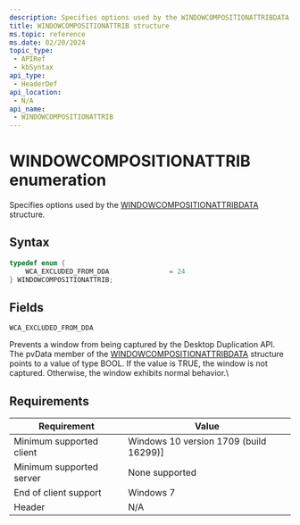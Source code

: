 ```yaml
---
description: Specifies options used by the WINDOWCOMPOSITIONATTRIBDATA structure.
title: WINDOWCOMPOSITIONATTRIB structure
ms.topic: reference
ms.date: 02/20/2024
topic_type:
 - APIRef
 - kbSyntax
api_type:
 - HeaderDef
api_location:
 - N/A
api_name:
 - WINDOWCOMPOSITIONATTRIB
---
```


# WINDOWCOMPOSITIONATTRIB enumeration

Specifies options used by the [WINDOWCOMPOSITIONATTRIBDATA](windowcompositionattribdata.md) structure.

## Syntax

```C++
typedef enum {
    WCA_EXCLUDED_FROM_DDA               = 24
} WINDOWCOMPOSITIONATTRIB;

```

## Fields

`WCA_EXCLUDED_FROM_DDA`

Prevents a window from being captured by the Desktop Duplication API. The pvData member of the [WINDOWCOMPOSITIONATTRIBDATA](/windows/win32/direct3ddxgi/desktop-dup-api) structure points to a value of type BOOL. If the value is TRUE, the window is not captured. Otherwise, the window exhibits normal behavior.\






## Requirements

| Requirement | Value |
|-|-|
| Minimum supported client | Windows 10 version 1709 (build 16299)] |
| Minimum supported server | None supported |
| End of client support | Windows 7 |
| Header | N/A |

